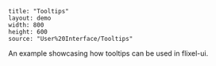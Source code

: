 ```
title: "Tooltips"
layout: demo
width: 800
height: 600
source: "User%20Interface/Tooltips"
```

An example showcasing how tooltips can be used in flixel-ui.